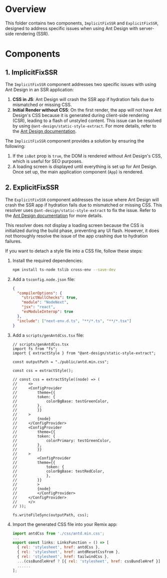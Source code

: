 # Overview

This folder contains two components, `ImplicitFixSSR` and `ExplicitFixSSR`, designed to address specific issues when using Ant Design with server-side rendering (SSR).

# Components

## 1. ImplicitFixSSR

The `ImplicitFixSSR` component addresses two specific issues with using Ant Design in an SSR application:

1. **CSS in JS**: Ant Design will crash the SSR app if hydration fails due to mismatched or missing CSS.
2. **Initial Render without CSS**: On the first render, the app will not have Ant Design's CSS because it is generated during client-side rendering (CSR), leading to a flash of unstyled content. This issue can be resolved by using `@ant-design/static-style-extract`. For more details, refer to the [Ant Design documentation](https://ant.design/docs/react/server-side-rendering#whole-export).

The `ImplicitFixSSR` component provides a solution by ensuring the following:

1. If the `isBot` prop is `true`, the DOM is rendered without Ant Design's CSS, which is useful for SEO purposes.
2. A loading screen is displayed until everything is set up for Ant Design. Once set up, the main application component (`App`) is rendered.

## 2. ExplicitFixSSR

The `ExplicitFixSSR` component addresses the issue where Ant Design will crash the SSR app if hydration fails due to mismatched or missing CSS. This resolver uses `@ant-design/static-style-extract` to fix the issue. Refer to the [Ant Design documentation](https://ant.design/docs/react/server-side-rendering#whole-export) for more details.

This resolver does not display a loading screen because the CSS is initialized during the build phase, preventing any UI flash. However, it does not thoroughly resolve the issue of the app crashing due to hydration failures.

If you want to detach a style file into a CSS file, follow these steps:

1. Install the required dependencies:
   ```sh
   npm install ts-node tslib cross-env --save-dev
   ```
2. Add a `tsconfig.node.json` file:
   ```json
   {
     "compilerOptions": {
       "strictNullChecks": true,
       "module": "NodeNext",
       "jsx": "react",
       "esModuleInterop": true
     },
     "include": ["next-env.d.ts", "**/*.ts", "**/*.tsx"]
   }
   ```
3. Add a `scripts/genAntdCss.tsx` file:

   ```tsx
   // scripts/genAntdCss.tsx
   import fs from "fs";
   import { extractStyle } from "@ant-design/static-style-extract";

   const outputPath = "./public/antd.min.css";

   const css = extractStyle();

   // const css = extractStyle((node) => (
   //     <>
   //     <ConfigProvider
   //         theme={{
   //         token: {
   //             colorBgBase: testGreenColor,
   //         },
   //         }}
   //     >
   //         {node}
   //     </ConfigProvider>
   //     <ConfigProvider
   //         theme={{
   //         token: {
   //             colorPrimary: testGreenColor,
   //         },
   //         }}
   //     >
   //         <ConfigProvider
   //         theme={{
   //             token: {
   //             colorBgBase: testRedColor,
   //             },
   //         }}
   //         >
   //         {node}
   //         </ConfigProvider>
   //     </ConfigProvider>
   //     </>
   // ));

   fs.writeFileSync(outputPath, css);
   ```

4. Import the generated CSS file into your Remix app:
   ```js
   import antdCss from './css/antd.min.css';
   ...
   export const links: LinksFunction = () => [
     { rel: 'stylesheet', href: antdCss },
     { rel: 'stylesheet', href: antdResetCssfrom },
     { rel: 'stylesheet', href: tailwindCss },
     ...(cssBundleHref ? [{ rel: 'stylesheet', href: cssBundleHref }] : []),
     ......
   ];
   ```
